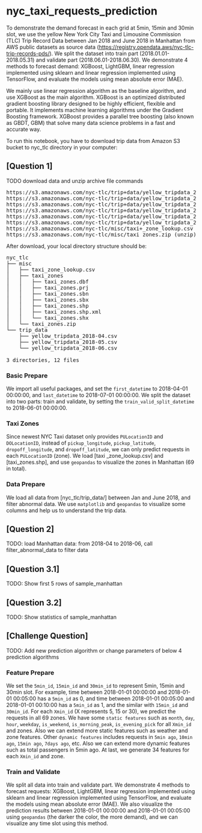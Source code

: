 # nyc_taxi_requests_prediction

To demonstrate the demand forecast in each grid at 5min, 15min and 30min slot, we use the yellow New York City Taxi and Limousine Commission (TLC) Trip Record Data between Jan 2018 and June 2018 in Manhattan from AWS public datasets as source data (https://registry.opendata.aws/nyc-tlc-trip-records-pds/). We split the dataset into train part (2018.01.01-2018.05.31) and validate part (2018.06.01-2018.06.30). We demonstrate 4 methods to forecast demand: XGBoost, LightGBM, linear regression implemented using sklearn and linear regression implemented using TensorFlow, and evaluate the models using mean absolute error (MAE).

We mainly use linear regression algorithm as the baseline algorithm, and use XGBoost as the main algorithm. XGBoost is an optimized distributed gradient boosting library designed to be highly efficient, flexible and portable. It implements machine learning algorithms under the Gradient Boosting framework. XGBoost provides a parallel tree boosting (also known as GBDT, GBM) that solve many data science problems in a fast and accurate way.

To run this notebook, you have to download trip data from Amazon S3 bucket to nyc_tlc directory in your computer:

## [Question 1]

TODO download data and unzip archive file commands
<pre>
https://s3.amazonaws.com/nyc-tlc/trip+data/yellow_tripdata_2018-01.csv
https://s3.amazonaws.com/nyc-tlc/trip+data/yellow_tripdata_2018-02.csv
https://s3.amazonaws.com/nyc-tlc/trip+data/yellow_tripdata_2018-03.csv
https://s3.amazonaws.com/nyc-tlc/trip+data/yellow_tripdata_2018-04.csv
https://s3.amazonaws.com/nyc-tlc/trip+data/yellow_tripdata_2018-05.csv
https://s3.amazonaws.com/nyc-tlc/trip+data/yellow_tripdata_2018-06.csv
https://s3.amazonaws.com/nyc-tlc/misc/taxi+_zone_lookup.csv
https://s3.amazonaws.com/nyc-tlc/misc/taxi_zones.zip (unzip)
</pre>

After download, your local directory structure should be:

<pre>
nyc_tlc
├── misc
│   ├── taxi_zone_lookup.csv
│   ├── taxi_zones
│   │   ├── taxi_zones.dbf
│   │   ├── taxi_zones.prj
│   │   ├── taxi_zones.sbn
│   │   ├── taxi_zones.sbx
│   │   ├── taxi_zones.shp
│   │   ├── taxi_zones.shp.xml
│   │   └── taxi_zones.shx
│   └── taxi_zones.zip
└── trip_data
    ├── yellow_tripdata_2018-04.csv
    ├── yellow_tripdata_2018-05.csv
    └── yellow_tripdata_2018-06.csv

3 directories, 12 files
</pre>

### Basic Prepare

We import all useful packages, and set the `first_datetime` to 2018-04-01 00:00:00, and `last_datetime` to 2018-07-01 00:00:00. We split the dataset into two parts: train and validate, by setting the `train_valid_split_datetime` to 2018-06-01 00:00:00.

### Taxi Zones

Since newest NYC Taxi dataset only provides `PULocationID` and `DOLocationID`, instead of `pickup_longitude`, `pickup_latitude`, `dropoff_longitude`, and `dropoff_latitude`, we can only predict requests in each `PULocationID` (zone). We load [taxi _zone_lookup.csv] and [taxi_zones.shp], and use `geopandas` to visualize the zones in Manhattan (69 in total).


### Data Prepare

We load all data from [nyc_tlc/trip_data/] between Jan and June 2018, and filter abnormal data. We use `matplotlib` and `geopandas` to visualize some columns and help us to understand the trip data.

## [Question 2]

TODO: load Manhattan data: from 2018-04 to 2018-06, call filter_abnormal_data to filter data

## [Question 3.1]

TODO: Show first 5 rows of sample_manhattan

## [Question 3.2]

TODO: Show statistics of sample_manhattan

## [Challenge Question]

TODO: Add new prediction algorithm or change parameters of below 4 prediction algorithms

### Feature Prepare

We set the `5min_id`, `15min_id` and `30min_id` to represent 5min, 15min and 30min slot. For example, time between 2018-01-01 00:00:00 and 2018-01-01 00:05:00 has a `5min_id` as 0, and time between 2018-01-01 00:05:00 and 2018-01-01 00:10:00 has a `5min_id` as 1, and the similar with `15min_id` and `30min_id`. For each `Xmin_id` (X represents 5, 15 or 30), we predict the requests in all 69 zones. We have some `static features` such as `month`, `day`, `hour`, `weekday`, `is_weekend`, `is_morning_peak`, `is_evening_pick` for all `Xmin_id` and zones. Also we can extend more static features such as weather and zone features. Other `dynamic features` includes requests in `5min ago`, `10min ago`, `15min ago`, `7days ago`, etc. Also we can extend more dynamic features such as total passengers in 5min ago. At last, we generate 34 features for each `Xmin_id` and zone.

### Train and Validate

We split all data into train and validate part. We demonstrate 4 methods to forecast requests: XGBoost, LightGBM, linear regression implemented using sklearn and linear regression implemented using TensorFlow, and evaluate the models using mean absolute error (MAE). We also visualize the prediction results between 2018-01-01 00:00:00 and 2018-01-01 00:05:00 using `geopandas` (the darker the color, the more demand), and we can visualize any time slot using this method.

